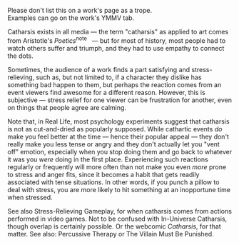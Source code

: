 Please don't list this on a work's page as a trope.  
Examples can go on the work's YMMV tab.

Catharsis exists in all media — the term "catharsis" as applied to art comes from Aristotle's _Poetics_<sup>note&nbsp;</sup>  — but for most of history, most people had to watch others suffer and triumph, and they had to use empathy to connect the dots.

Sometimes, the audience of a work finds a part satisfying and stress-relieving, such as, but not limited to, if a character they dislike has something bad happen to them, but perhaps the reaction comes from an event viewers find awesome for a different reason. However, this is subjective — stress relief for one viewer can be frustration for another, even on things that people agree are calming.

Note that, in Real Life, most psychology experiments suggest that catharsis is not as cut-and-dried as popularly supposed. While cathartic events _do_ make you feel better at the time — hence their popular appeal — they don't really make you less tense or angry and they don't actually let you "vent off" emotion, especially when you stop doing them and go back to whatever it was you _were_ doing in the first place. Experiencing such reactions regularly or frequently will more often than not make you even _more_ prone to stress and anger fits, since it becomes a habit that gets readily associated with tense situations. In other words, if you punch a pillow to deal with stress, you are more likely to hit something at an inopportune time when stressed.

See also Stress-Relieving Gameplay, for when catharsis comes from actions performed in video games. Not to be confused with In-Universe Catharsis, though overlap is certainly possible. Or the webcomic _Catharsis_, for that matter. See also: Percussive Therapy or The Villain Must Be Punished.